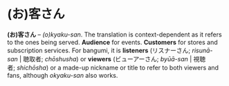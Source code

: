 # (お)客さん

**(お)客さん** – *(o)kyaku-san*. The translation is context-dependent as it refers to the ones being served. **Audience** for events. **Customers** for stores and subscription services. For bangumi, it is **listeners** (リスナーさん; *risunā-san* | 聴取者; *chōshusha*) or **viewers** (ビューアーさん; *byūā-san* | 視聴者; *shichōsha*) or a made-up nickname or title to refer to both viewers and fans, although *okyaku-san* also works.
